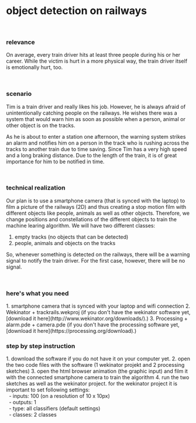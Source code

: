 # object detection on railways
<br />
<h3>relevance</h3>

On average, every train driver hits at least three people during his or her career. While the victim is hurt in a more physical way, the train driver itself is emotionally hurt, too.

<br />
<h3>scenario</h3>

Tim is a train driver and really likes his job. However, he is always afraid of unintentionally catching people on the railways.  He wishes there was a system that would warn him as soon as possible when a person, animal or other object is on the tracks.

As he is about to enter a station one afternoon, the warning system strikes an alarm and notifies him on a person in the track who is rushing across the tracks to another train due to time saving. Since Tim has a very high speed and a long braking distance. Due to the length of the train, it is of great importance for him to be notified in time.

<br />
<h3>technical realization</h3>

Our plan is to use a smartphone camera (that is synced with the laptop) to film a picture of the railways (2D) and thus creating a stop motion film with different objects like people, animals as well as other objects. Therefore, we change positions and constellations of the different objects to train the machine learing algorithm. 
We will have two different classes:
1. empty tracks (no objects that can be detected)
2. people, animals and objects on the tracks

So, whenever something is detected on the railways, there will be a warning signal to notify the train driver. For the first case, however, there will be no signal.

<br />
<h3>here's what you need</h3>
1. smartphone camera that is synced with your laptop and wifi connection
2. Wekinator + trackrails.wekproj (if you don't have the wekinator software yet,  [download it here](http://www.wekinator.org/downloads/).)
3. Processing + alarm.pde + camera.pde (if you don't have the processing software yet, [download it here](https://processing.org/download).)

<br />
<h3>step by step instruction</h3>
1. download the software if you do not have it on your computer yet.
2. open the two code files with the software (1 wekinator projekt and 2 processing sketches)
3. open the html browser animation (the graphic input) and film it with the connected smartphone camera to train the algorithm
4. run the two sketches as well as the wekinator project. 
for the wekinator project it is important to set following settings:
<br />
&nbsp; - inputs: 100 (on a resolution of 10 x 10px)
<br />
&nbsp; - outputs: 1
<br />
&nbsp; - type: all classifiers (default settings)
<br />
&nbsp; - classes: 2 classes
<br />
